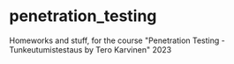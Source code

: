 # penetration_testing
Homeworks and stuff, for the course "Penetration Testing - Tunkeutumistestaus by Tero Karvinen" 2023 
